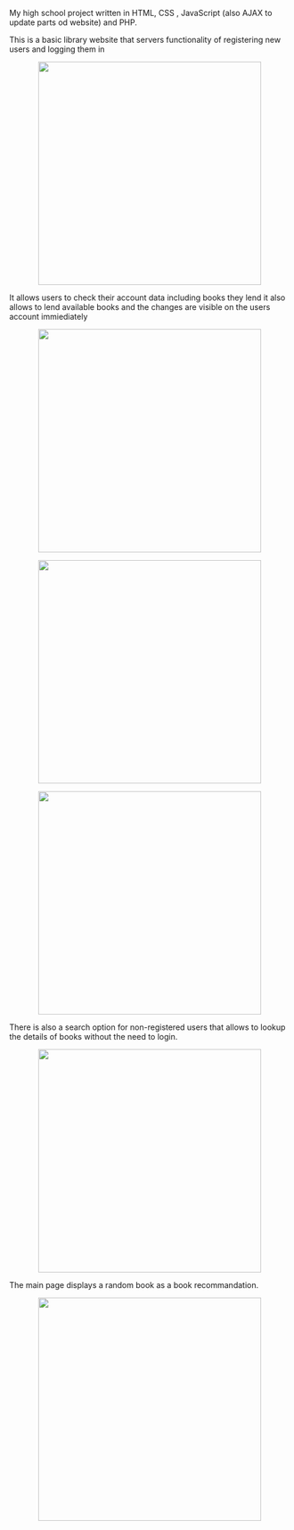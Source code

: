 My high school project written in HTML, CSS , JavaScript (also AJAX to update parts od website) and PHP.

<p>This is a basic library website that servers functionality of registering new users and logging them in</p>
<p align="center">
<img src="https://user-images.githubusercontent.com/90787864/191328973-8c19c2b1-b258-46bd-8f11-ff1af90438e4.png"  width="400"/>
</p>
<p>
It allows users to check their account data including books they lend it also allows to lend available books and the changes are visible on the users account immiediately</p>
<p align="center">
<img src="https://user-images.githubusercontent.com/90787864/191329267-31b45587-c236-45ca-bb62-7e14ff7ed428.png"  width="400"/>
 </p> 
<p align="center">
<img src="https://user-images.githubusercontent.com/90787864/191329558-ab4d7a3f-14fe-467f-9ef7-f2bf1e2a06b8.png"  width="400"/>
</p>  
<p align="center">
<img src="https://user-images.githubusercontent.com/90787864/191329595-94d4f664-fff7-4e69-9ae4-ba676768885a.png"  width="400"/>
  </p>
There is also a search option for non-registered users that allows to lookup the details of books without the need to login.
<p align="center">
<img src="https://user-images.githubusercontent.com/90787864/191328452-400ed41d-a06d-48b8-b6f3-36895f025aed.png"  width="400"/>
</p>

<p>The main page displays a random book as a book recommandation.</p>
<p align="center">
<img src="https://user-images.githubusercontent.com/90787864/191328323-529dd1a4-88b7-4a64-922d-470320d2330d.png"  width="400"/>
</p>

